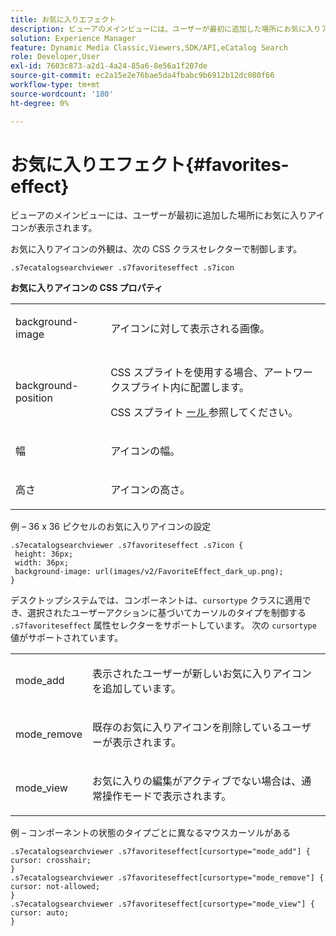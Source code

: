 ```yaml
---
title: お気に入りエフェクト
description: ビューアのメインビューには、ユーザーが最初に追加した場所にお気に入りアイコンが表示されます。
solution: Experience Manager
feature: Dynamic Media Classic,Viewers,SDK/API,eCatalog Search
role: Developer,User
exl-id: 7603c873-a2d1-4a24-85a6-8e56a1f207de
source-git-commit: ec2a15e2e76bae5da4fbabc9b6912b12dc080f66
workflow-type: tm+mt
source-wordcount: '180'
ht-degree: 0%

---
```


# お気に入りエフェクト{#favorites-effect}

ビューアのメインビューには、ユーザーが最初に追加した場所にお気に入りアイコンが表示されます。

<!--<a id="section_061E550C1C1D4DB2BD663A898895B38C"></a>-->

お気に入りアイコンの外観は、次の CSS クラスセレクターで制御します。

```
.s7ecatalogsearchviewer .s7favoriteseffect .s7icon
```

**お気に入りアイコンの CSS プロパティ**

<table id="table_C48C56E696304C9BAFEE71BA9EA9A174"> 
 <tbody> 
  <tr> 
   <td colname="col1"> <p> <span class="codeph"> background-image </span> </p> </td> 
   <td colname="col2"> <p> アイコンに対して表示される画像。 </p> </td> 
  </tr> 
  <tr> 
   <td colname="col1"> <p> <span class="codeph"> background-position </span> </p> </td> 
   <td colname="col2"> <p> CSS スプライトを使用する場合、アートワークスプライト内に配置します。 </p> <p>CSS スプライト <a href="../../../c-html5-s7-aem-asset-viewers/c-html5-ecatsearch-viewer-about/c-html5-ecatsearch-viewer-customizingviewer/c-html5-ecatsearch-viewer-customizingviewer.md#section-9d570f95eb2443aca74c1b02f6e89aff" format="dita" scope="local"> ール </a> 参照してください。 </p> </td> 
  </tr> 
  <tr> 
   <td colname="col1"> <p> <span class="codeph"> 幅 </span> </p> </td> 
   <td colname="col2"> <p>アイコンの幅。 </p> </td> 
  </tr> 
  <tr> 
   <td colname="col1"> <p> <span class="codeph"> 高さ </span> </p> </td> 
   <td colname="col2"> <p>アイコンの高さ。 </p> </td> 
  </tr> 
 </tbody> 
</table>

例 – 36 x 36 ピクセルのお気に入りアイコンの設定

```
.s7ecatalogsearchviewer .s7favoriteseffect .s7icon { 
 height: 36px; 
 width: 36px;  
 background-image: url(images/v2/FavoriteEffect_dark_up.png); 
}
```

デスクトップシステムでは、コンポーネントは、`cursortype` クラスに適用でき、選択されたユーザーアクションに基づいてカーソルのタイプを制御する `.s7favoriteseffect` 属性セレクターをサポートしています。 次の `cursortype` 値がサポートされています。

<table id="table_71F8F333909247E4ACFEBDE3A1370EAB"> 
 <tbody> 
  <tr> 
   <td colname="col1"> <p> <span class="codeph"> mode_add </span> </p> </td> 
   <td colname="col2"> <p>表示されたユーザーが新しいお気に入りアイコンを追加しています。 </p> </td> 
  </tr> 
  <tr> 
   <td colname="col1"> <p> <span class="codeph"> mode_remove </span> </p> </td> 
   <td colname="col2"> <p>既存のお気に入りアイコンを削除しているユーザーが表示されます。 </p> </td> 
  </tr> 
  <tr> 
   <td colname="col1"> <p> <span class="codeph"> mode_view </span> </p> </td> 
   <td colname="col2"> <p>お気に入りの編集がアクティブでない場合は、通常操作モードで表示されます。 </p> </td> 
  </tr> 
 </tbody> 
</table>

例 – コンポーネントの状態のタイプごとに異なるマウスカーソルがある

```
.s7ecatalogsearchviewer .s7favoriteseffect[cursortype="mode_add"] { 
cursor: crosshair; 
} 
.s7ecatalogsearchviewer .s7favoriteseffect[cursortype="mode_remove"] { 
cursor: not-allowed; 
} 
.s7ecatalogsearchviewer .s7favoriteseffect[cursortype="mode_view"] { 
cursor: auto; 
}
```
